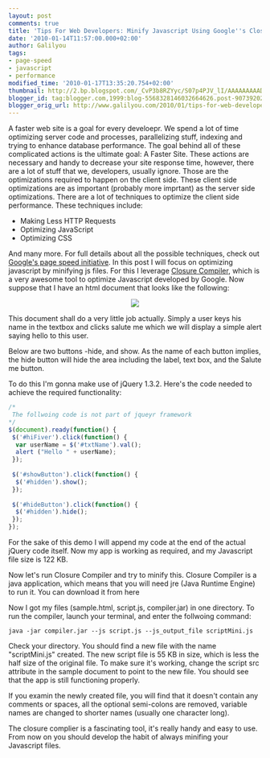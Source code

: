 ```yaml
---
layout: post
comments: true
title: 'Tips For Web Developers: Minify Javascript Using Google''s Closure Compiler'
date: '2010-01-14T11:57:00.000+02:00'
author: Galilyou
tags:
- page-speed
- javascript
- performance
modified_time: '2010-01-17T13:35:20.754+02:00'
thumbnail: http://2.bp.blogspot.com/_CvP3b8RZYyc/S07p4PJV_lI/AAAAAAAAADU/GxTJfORSPTA/s72-c/dampledoc.png
blogger_id: tag:blogger.com,1999:blog-5568328146032664626.post-9073920255305817540
blogger_orig_url: http://www.galilyou.com/2010/01/tips-for-web-developers-minify.html
---
```


A faster web site is a goal for every develoepr. We spend a lot of time optimizing server code and processes, parallelizing stuff, indexing
and trying to enhance database performance. The goal behind all of these complicated actions is the ultimate goal: A Faster Site.
These actions are necessary and handy to decrease your site response time, however, there are a lot of stuff that we, developers, usually ignore. Those are the optimizations required to happen on the client side. These client side optimizations are as important (probably more imprtant) as the server side optimizations.
There are a lot of techniques to optimize the client side performance. These techniques include:


<ul><li>Making Less HTTP Requests</li><li>Optimizing JavaScript</li><li>Optimizing CSS</li></ul>

And many more. For full details about all the possible techniques, check out <a href="http://code.google.com/speed/page-speed/docs/rules_intro.html">Google's page speed initiative</a>.
In this post I will focus on optimizing javascript by minifying js files. For this I leverage <a href="http://code.google.com/closure/compiler/">Closure Compiler</a>, which is a very awesome tool to optimize Javascript developed by Google.
Now suppose that I have an html document that looks like the following:

<div class="separator" style="clear: both; text-align: center;"><a href="http://2.bp.blogspot.com/_CvP3b8RZYyc/S07p4PJV_lI/AAAAAAAAADU/GxTJfORSPTA/s1600-h/dampledoc.png" imageanchor="1" style="margin-left: 1em; margin-right: 1em;"><img border="0" src="http://2.bp.blogspot.com/_CvP3b8RZYyc/S07p4PJV_lI/AAAAAAAAADU/GxTJfORSPTA/s320/dampledoc.png" /></a>
</div>

This document shall do a very little job actually. Simply a user keys his name in the textbox and clicks salute me which we will display a simple alert saying hello to this user.

Below are two buttons -hide, and show. As the name of each button implies, the hide button will hide the area including the label, text box, and the Salute me button.

To do this I'm gonna make use of jQuery 1.3.2. Here's the code needed to achieve the required functionality:

```js
/*
 The follwoing code is not part of jqueyr framework
*/
$(document).ready(function() { 
 $('#hiFiver').click(function() { 
  var userName = $('#txtName').val();
  alert ("Hello " + userName); 
 });
 
 $('#showButton').click(function() { 
  $('#hidden').show();
 });
 
 $('#hideButton').click(function() { 
  $('#hidden').hide(); 
 });
});
```
 For the sake of this demo I will append my code at the end of the actual jQuery code itself. Now my app is working as required, and my Javascript file  size is 122 KB.

 Now let's run Closure Compiler and try to minify this.
 Closure Compiler is a java application, which means that you will need jre (Java Runtime Engine) to run it. You can download it from here

 Now I got my files (sample.html, script.js, compiler.jar) in one directory. To run the compiler, launch your terminal, and enter the follwoing command:

```java -jar compiler.jar --js script.js --js_output_file scriptMini.js```

 Check your directory. You should find a new file with the name "scriptMini.js" created. The new script file is 55 KB in size, which is less the half size  of the original file. To make sure it's working, change the script src attribute in the sample document to point to the new file. You should see that  the app is still functioning  properly.

 If you examin the newly created file, you will find that it doesn't contain any comments or spaces, all the optional semi-colons are removed, variable names are  changed to shorter names (usually one character long).

 The closure complier is a fascinating tool, it's really handy and easy to use.
 From now on you should develop the habit of always minifing your Javascript files.